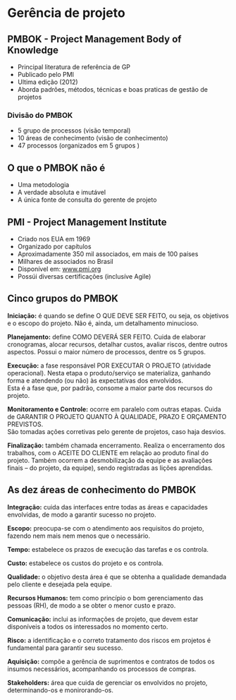 # Gerência de projeto

## PMBOK - Project Management Body of Knowledge

- Principal literatura de referência de GP
- Publicado pelo PMI
- Ultima edição (2012)
- Aborda padrões, métodos, técnicas e boas praticas de gestão de projetos

### Divisão do PMBOK

- 5 grupo de processos (visão temporal)
- 10 áreas de conhecimento (visão de conhecimento)
- 47 processos (organizados em 5 grupos )

## O que o PMBOK não é

- Uma metodologia
- A verdade absoluta e imutável
- A única fonte de consulta do gerente de projeto

## PMI - Project Management Institute

- Criado nos EUA em 1969
- Organizado por capítulos
- Aproximadamente 350 mil associados, em mais de 100 países
- Milhares de associados no Brasil
- Disponível em: www.pmi.org
- Possúi diversas certificações (inclusíve Agile)

## Cinco grupos do PMBOK

**Iniciação:** é quando se define O QUE DEVE SER FEITO, ou seja, os objetivos e o escopo do projeto. Não é, ainda, um detalhamento minucioso.

**Planejamento:** define COMO DEVERÁ SER FEITO. Cuida de elaborar cronogramas, alocar recursos, detalhar custos, avaliar riscos, dentre outros aspectos.  Possui o maior número de processos, dentre os 5 grupos.

**Execução:** a fase responsável POR EXECUTAR O PROJETO (atividade operacional).  Nesta etapa o produto/serviço se materializa, ganhando forma e atendendo (ou não) às expectativas dos envolvidos.  
Esta é a fase que, por padrão, consome a maior parte dos recursos do projeto.

**Monitoramento e Controle:** ocorre em paralelo com outras etapas.  Cuida de GARANTIR O PROJETO QUANTO À QUALIDADE, PRAZO E ORÇAMENTO PREVISTOS.  
São tomadas ações corretivas pelo gerente de projetos, caso haja desvios.

**Finalização:** também chamada encerramento. Realiza o encerramento dos trabalhos, com o ACEITE DO CLIENTE em relação ao produto final do projeto. 
Também  ocorrem a desmobilização da equipe e as avaliações finais – do projeto, da equipe), sendo registradas as lições aprendidas.

## As dez áreas de conhecimento do PMBOK

**Integração:** cuida das interfaces entre todas as áreas e capacidades envolvidas, de modo a garantir sucesso no projeto.

**Escopo:** preocupa-se com o atendimento aos requisitos do projeto, fazendo nem mais nem menos que o necessário.

**Tempo:** estabelece os prazos de execução das tarefas e os controla.

**Custo:** estabelece os custos do projeto e os controla.

**Qualidade:** o objetivo desta área é que se obtenha a qualidade demandada pelo cliente e desejada pela equipe.

**Recursos Humanos:** tem como princípio o bom gerenciamento das pessoas (RH), de modo a se obter o menor custo e prazo.

**Comunicação:** inclui as informações de projeto, que devem estar disponíveis a todos os interessados no momento certo.

**Risco:** a identificação e o correto tratamento dos riscos em projetos é fundamental para garantir seu sucesso.

**Aquisição:** compõe a gerência de suprimentos e contratos de todos os insumos necessários, acompanhando os processos de compras.

**Stakeholders:** área que cuida de gerenciar os envolvidos no projeto, determinando-os e monirorando-os.
